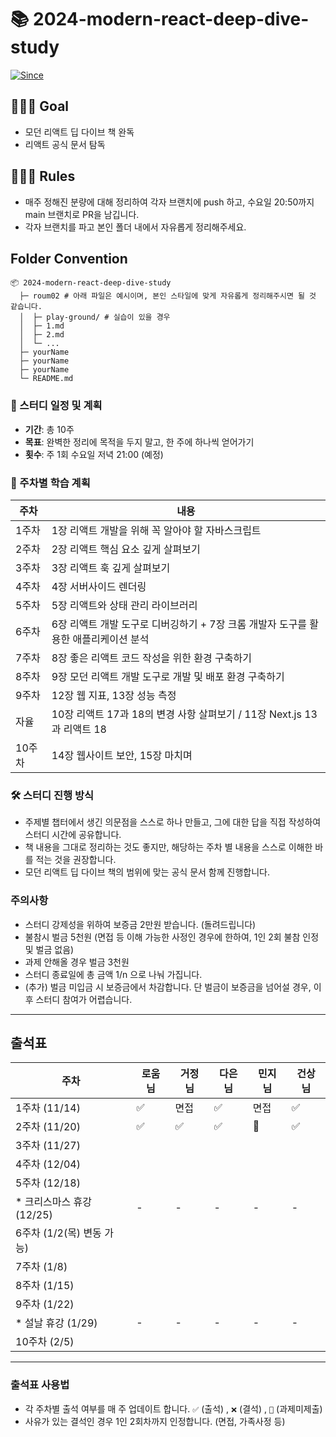 # 📚 2024-modern-react-deep-dive-study

[![Since](https://img.shields.io/badge/since-2024.11.14-6A5ACD.svg?&edge_flat=false)](https://github.com/JAVACAFE-STUDY/2024-modern-react-deep-dive-study)

## 🧑🏻‍💻 Goal

- 모던 리액트 딥 다이브 책 완독
- 리액트 공식 문서 탐독

## 🧑🏻‍💻 Rules

- 매주 정해진 분량에 대해 정리하여 각자 브랜치에 push 하고, 수요일 20:50까지 main 브랜치로 PR을 남깁니다.
- 각자 브랜치를 파고 본인 폴더 내에서 자유롭게 정리해주세요.

## Folder Convention

```
📦 2024-modern-react-deep-dive-study
  ├─ roum02 # 아래 파일은 예시이며, 본인 스타일에 맞게 자유롭게 정리해주시면 될 것 같습니다.
  │  ├─ play-ground/ # 실습이 있을 경우
  │  ├─ 1.md
  │  ├─ 2.md
  │  └─ ...
  ├─ yourName
  ├─ yourName
  ├─ yourName
  └─ README.md
```

### 📅 스터디 일정 및 계획

- **기간**: 총 10주
- **목표**: 완벽한 정리에 목적을 두지 말고, 한 주에 하나씩 얻어가기
- **횟수**: 주 1회 수요일 저녁 21:00 (예정)

### 📖 주차별 학습 계획

| 주차 | 내용 |
| ---- | ---- |
| 1주차 | 1장 리액트 개발을 위해 꼭 알아야 할 자바스크립트 |
| 2주차 | 2장 리액트 핵심 요소 깊게 살펴보기 |
| 3주차 | 3장 리액트 훅 깊게 살펴보기 |
| 4주차 | 4장 서버사이드 렌더링 |
| 5주차 | 5장 리액트와 상태 관리 라이브러리 |
| 6주차 | 6장 리액트 개발 도구로 디버깅하기 + 7장 크롬 개발자 도구를 활용한 애플리케이션 분석 |
| 7주차 | 8장 좋은 리액트 코드 작성을 위한 환경 구축하기 |
| 8주차 | 9장 모던 리액트 개발 도구로 개발 및 배포 환경 구축하기 |
| 9주차 | 12장 웹 지표, 13장 성능 측정 |
| 자율 | 10장 리액트 17과 18의 변경 사항 살펴보기 / 11장 Next.js 13과 리액트 18 |
| 10주차 | 14장 웹사이트 보안, 15장 마치며 |

### 🛠 스터디 진행 방식

- 주제별 챕터에서 생긴 의문점을 스스로 하나 만들고, 그에 대한 답을 직접 작성하여 스터디 시간에 공유합니다.
- 책 내용을 그대로 정리하는 것도 좋지만, 해당하는 주차 별 내용을 스스로 이해한 바를 적는 것을 권장합니다.
- 모던 리액트 딥 다이브 책의 범위에 맞는 공식 문서 함께 진행합니다.

### 주의사항

- 스터디 강제성을 위하여 보증금 2만원 받습니다. (돌려드립니다)
- 불참시 벌금 5천원 (면접 등 이해 가능한 사정인 경우에 한하여, 1인 2회 불참 인정 및 벌금 없음)
- 과제 안해올 경우 벌금 3천원
- 스터디 종료일에 총 금액 1/n 으로 나눠 가집니다.
- (추가) 벌금 미입금 시 보증금에서 차감합니다. 단 벌금이 보증금을 넘어설 경우, 이후 스터디 참여가 어렵습니다.

---

## 출석표

| 주차                       | 로움 님 | 거정 님 | 다은 님 | 민지 님 | 건상 님 |
|----------------------------|---------|---------|---------|---------|---------|
| 1주차 (11/14)             |    ✅    |   면접   |    ✅    |   면접   |    ✅    |
| 2주차 (11/20)             |    ✅    |    ✅    |    ✅    |    🔺    |    ✅    |
| 3주차 (11/27)             |         |         |         |         |         |
| 4주차 (12/04)             |         |         |         |         |         |
| 5주차 (12/18)             |         |         |         |         |         |
| * 크리스마스 휴강 (12/25) |    -    |    -    |    -    |    -    |    -    |
| 6주차 (1/2(목) 변동 가능) |         |         |         |         |         |
| 7주차 (1/8)               |         |         |         |         |         |
| 8주차 (1/15)              |         |         |         |         |         |
| 9주차 (1/22)              |         |         |         |         |         |
| * 설날 휴강 (1/29)        |    -    |    -    |    -    |    -    |    -    |
| 10주차 (2/5)              |         |         |         |         |         |

---

### 출석표 사용법
- 각 주차별 출석 여부를 매 주 업데이트 합니다. `✅` (출석) , `❌` (결석) , `🔺` (과제미제출)
- 사유가 있는 결석인 경우 1인 2회차까지 인정합니다. (면접, 가족사정 등)
